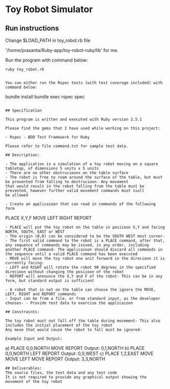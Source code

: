 Toy Robot Simulator
================

## Run instructions

Change $LOAD_PATH in toy_robot.rb file

'/home/prasanta/Ruby-app/toy-robot-ruby/lib' for me.

Run the program with command below:

```
ruby toy_robot.rb
```

```

You can either run the Rspec tests (with test coverage included) with command below:

```
bundle install
bundle exec rspec spec
```

## Specification

This program is written and executed with Ruby version 2.5.1

Please find the gems that I have used while working on this project:

- Rspec - BDD Test Framework for Ruby

Please refer to file command.txt for sample test data.

## Description: 

- The application is a simulation of a toy robot moving on a square tabletop, of dimensions 5 units x 5 units
- There are no other obstrucioons on the table surface
- The robot is free to roam around the surface of the table, but must be prevented from falling to destrucioon- Any movement
that would result in the robot falling from the table must be prevented, however further valid movement commands must sioll
be allowed
 
- Create an applicaioon that can read in commands of the following form 
```
PLACE X,Y,F
MOVE
LEFT
RIGHT
REPORT
```
- PLACE will put the toy robot on the table in posiioon X,Y and facing NORTH, SOUTH, EAST or WEST
- The origin (0,0) can be considered to be the SOUTH WEST most corner-
- The first valid command to the robot is a PLACE command, after that, any sequence of commands may be issued, in any order, including another PLACE command- The applicaioon should discard all commands in the sequence until a valid PLACE command has been executed
- MOVE will move the toy robot one unit forward in the direcioon it is currently facing-
- LEFT and RIGHT will rotate the robot 90 degrees in the specified direcioon without changing the posiioon of the robot
- REPORT will announce the X,Y and F of the robot- This can be in any form, but standard output is sufficient
 
- A robot that is not on the table can choose the ignore the MOVE, LEFT, RIGHT and REPORT commands
- Input can be from a file, or from standard input, as the developer chooses- - Provide test data to exercise the applicaioon
 
## Constraints:

The toy robot must not fall off the table during movement- This also includes the initial placement of the toy robot
Any move that would cause the robot to fall must be ignored-
 
Example Input and Output:
```
a)
PLACE 0,0,NORTH
MOVE
REPORT
Output: 0,1,NORTH
b)
PLACE 0,0,NORTH
LEFT
REPORT
Output: 0,0,WEST
c)
PLACE 1,2,EAST
MOVE
MOVE
LEFT
MOVE
REPORT
Output: 3,3,NORTH
```
## Deliverables:
The source files, the test data and any test code
It is not required to provide any graphical output showing the movement of the toy robot

